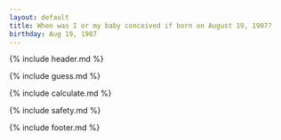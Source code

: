 ```yaml
---
layout: default
title: When was I or my baby conceived if born on August 19, 1907?
birthday: Aug 19, 1907
---
```


{% include header.md %}

{% include guess.md %}

{% include calculate.md %}

{% include safety.md %}

{% include footer.md %}



